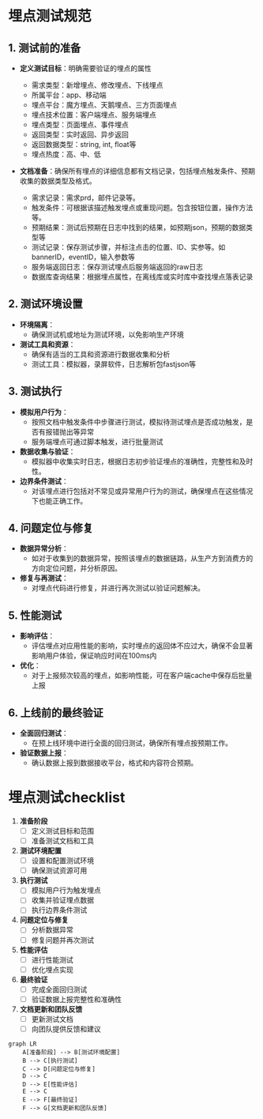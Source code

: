 # 埋点测试规范

## 1. **测试前的准备**

- **定义测试目标**：明确需要验证的埋点的属性
    - 需求类型：新增埋点、修改埋点、下线埋点
    - 所属平台：app、移动端
    - 埋点平台：魔方埋点、天鹅埋点、三方页面埋点
    - 埋点技术位置：客户端埋点、服务端埋点
    - 埋点类型：页面埋点、事件埋点
    - 返回类型：实时返回、异步返回
    - 返回数据类型：string, int, float等
    - 埋点热度：高、中、低

- **文档准备**：确保所有埋点的详细信息都有文档记录，包括埋点触发条件、预期收集的数据类型及格式。
    - 需求记录：需求prd，邮件记录等。
    - 触发条件：可根据该描述触发埋点或重现问题。包含按钮位置，操作方法等。
    - 预期结果：测试后预期在日志中找到的结果，如预期json，预期的数据类型等
    - 测试记录：保存测试步骤，并标注点击的位置、ID、实参等。如bannerID，eventID，输入参数等
    - 服务端返回日志：保存测试埋点后服务端返回的raw日志
    - 数据库查询结果：根据埋点属性，在离线库或实时库中查找埋点落表记录

## 2. **测试环境设置**

- **环境隔离**：
    - 确保测试机或地址为测试环境，以免影响生产环境
- **测试工具和资源**：
    - 确保有适当的工具和资源进行数据收集和分析
    - 测试工具：模拟器，录屏软件，日志解析包fastjson等

## 3. **测试执行**

- **模拟用户行为**：
    - 按照文档中触发条件中步骤进行测试，模拟待测试埋点是否成功触发，是否有报错抛出等异常
    - 服务端埋点可通过脚本触发，进行批量测试
- **数据收集与验证**：
    - 模拟器中收集实时日志，根据日志初步验证埋点的准确性，完整性和及时性。
- **边界条件测试**：
    - 对该埋点进行包括对不常见或异常用户行为的测试，确保埋点在这些情况下也能正确工作。

## 4. **问题定位与修复**

- **数据异常分析**：
    - 如对于收集到的数据异常，按照该埋点的数据链路，从生产方到消费方的方向定位问题，并分析原因。
- **修复与再测试**：
    - 对埋点代码进行修复，并进行再次测试以验证问题解决。

## 5. **性能测试**

- **影响评估**：
    - 评估埋点对应用性能的影响，实时埋点的返回体不应过大，确保不会显著影响用户体验，保证响应时间在100ms内
- **优化**：
    - 对于上报频次较高的埋点，如影响性能，可在客户端cache中保存后批量上报

## 6. **上线前的最终验证**

- **全面回归测试**：
    - 在预上线环境中进行全面的回归测试，确保所有埋点按预期工作。
- **验证数据上报**：
    - 确认数据上报到数据接收平台，格式和内容符合预期。

# 埋点测试checklist

1. **准备阶段**
    - [ ] 定义测试目标和范围 
    - [ ] 准备测试文档和工具

2. **测试环境配置**
    - [ ] 设置和配置测试环境
    - [ ] 确保测试资源可用

3. **执行测试**
    - [ ] 模拟用户行为触发埋点
    - [ ] 收集并验证埋点数据
    - [ ] 执行边界条件测试

4. **问题定位与修复**
    - [ ] 分析数据异常
    - [ ] 修复问题并再次测试

5. **性能评估**
    - [ ] 进行性能测试
    - [ ] 优化埋点实现

6. **最终验证**
    - [ ] 完成全面回归测试
    - [ ] 验证数据上报完整性和准确性

7. **文档更新和团队反馈**
    - [ ] 更新测试文档
    - [ ] 向团队提供反馈和建议

``` mermaid
graph LR
    A[准备阶段] --> B[测试环境配置]
    B --> C[执行测试]
    C --> D[问题定位与修复]
    D --> C
    D --> E[性能评估]
    E --> C
    E --> F[最终验证]
    F --> G[文档更新和团队反馈]
```